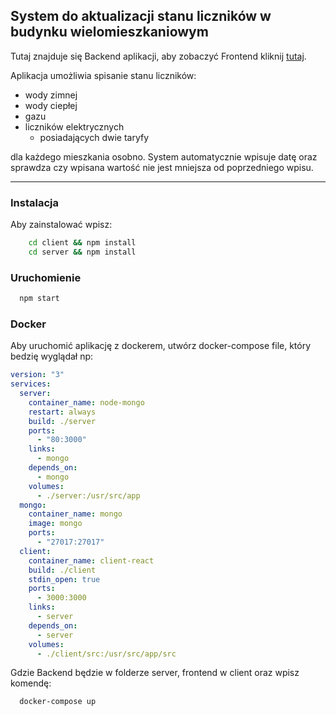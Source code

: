 ## System do aktualizacji stanu liczników w budynku wielomieszkaniowym

Tutaj znajduje się Backend aplikacji, aby zobaczyć Frontend kliknij [tutaj](https://github.com/MarcinZmudka/HouseMetersFront).

Aplikacja umożliwia spisanie stanu liczników:

- wody zimnej
- wody ciepłej
- gazu
- liczników elektrycznych
  - posiadających dwie taryfy

dla każdego mieszkania osobno. System automatycznie wpisuje datę oraz sprawdza czy wpisana wartość nie jest mniejsza od poprzedniego wpisu.

---

### Instalacja

Aby zainstalować wpisz:

```bash
    cd client && npm install
    cd server && npm install
```

### Uruchomienie

```bash
  npm start
```

### Docker

Aby uruchomić aplikację z dockerem, utwórz docker-compose file, który bedzię wyglądał np:

```yml
version: "3"
services:
  server:
    container_name: node-mongo
    restart: always
    build: ./server
    ports:
      - "80:3000"
    links:
      - mongo
    depends_on:
      - mongo
    volumes:
      - ./server:/usr/src/app
  mongo:
    container_name: mongo
    image: mongo
    ports:
      - "27017:27017"
  client:
    container_name: client-react
    build: ./client
    stdin_open: true
    ports:
      - 3000:3000
    links:
      - server
    depends_on:
      - server
    volumes:
      - ./client/src:/usr/src/app/src
```

Gdzie Backend będzie w folderze server, frontend w client oraz wpisz komendę:

```bash
  docker-compose up
```
